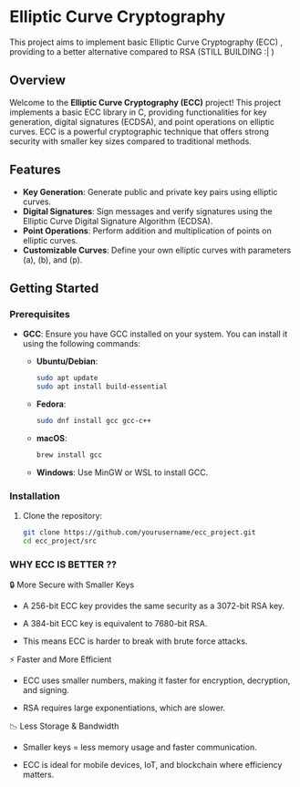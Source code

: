 # Elliptic Curve Cryptography
This project aims to implement basic Elliptic Curve Cryptography (ECC) , providing to a better alternative compared to RSA (STILL BUILDING :| )

## Overview

Welcome to the **Elliptic Curve Cryptography (ECC)** project! This project implements a basic ECC library in C, providing functionalities for key generation, digital signatures (ECDSA), and point operations on elliptic curves. ECC is a powerful cryptographic technique that offers strong security with smaller key sizes compared to traditional methods.

## Features

- **Key Generation**: Generate public and private key pairs using elliptic curves.
- **Digital Signatures**: Sign messages and verify signatures using the Elliptic Curve Digital Signature Algorithm (ECDSA).
- **Point Operations**: Perform addition and multiplication of points on elliptic curves.
- **Customizable Curves**: Define your own elliptic curves with parameters \(a\), \(b\), and \(p\).

## Getting Started

### Prerequisites

- **GCC**: Ensure you have GCC installed on your system. You can install it using the following commands:

  - **Ubuntu/Debian**:
    ```bash
    sudo apt update
    sudo apt install build-essential
    ```

  - **Fedora**:
    ```bash
    sudo dnf install gcc gcc-c++
    ```

  - **macOS**:
    ```bash
    brew install gcc
    ```

  - **Windows**: Use MinGW or WSL to install GCC.

### Installation

1. Clone the repository:
   ```bash
   git clone https://github.com/yourusername/ecc_project.git
   cd ecc_project/src
   ```


### WHY ECC IS BETTER ??
 🔒 More Secure with Smaller Keys

 - A 256-bit ECC key provides the same security as a 3072-bit RSA key.

 - A 384-bit ECC key is equivalent to 7680-bit RSA.

 - This means ECC is harder to break with brute force attacks.

 ⚡ Faster and More Efficient

 - ECC uses smaller numbers, making it faster for encryption, decryption, and signing.

- RSA requires large exponentiations, which are slower.

 📉 Less Storage & Bandwidth

- Smaller keys = less memory usage and faster communication.

- ECC is ideal for mobile devices, IoT, and blockchain where efficiency matters.








 

